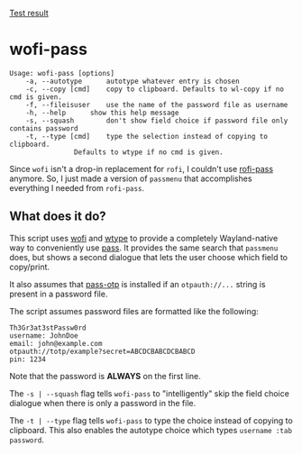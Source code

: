 [Test result](https://app.travis-ci.com/schmidtandreas/wofi-pass.svg?branch=testing)
# wofi-pass
```
Usage: wofi-pass [options]
	-a, --autotype		autotype whatever entry is chosen
	-c, --copy [cmd]	copy to clipboard. Defaults to wl-copy if no cmd is given.
	-f, --fileisuser	use the name of the password file as username
	-h, --help		show this help message
	-s, --squash		don't show field choice if password file only contains password
	-t, --type [cmd]	type the selection instead of copying to clipboard.
				Defaults to wtype if no cmd is given.
```

Since `wofi` isn't a drop-in replacement for `rofi`, I couldn't use 
[rofi-pass](https://github.com/carnager/rofi-pass) anymore. So, I just made a 
version of `passmenu` that accomplishes everything I needed from `rofi-pass`. 

## What does it do?
This script uses [wofi](https://hg.sr.ht/~scoopta/wofi) and 
[wtype](https://github.com/atx/wtype) to provide a completely 
Wayland-native way to conveniently use [pass](https://www.passwordstore.org/). 
It provides the same search that `passmenu` does, but shows a second dialogue 
that lets the user choose which field to copy/print.

It also assumes that [pass-otp](https://github.com/tadfisher/pass-otp) is 
installed if an `otpauth://...` string is present in a password file.

The script assumes password files are formatted like the following:
```
Th3Gr3at3stPassw0rd
username: JohnDoe
email: john@example.com
otpauth://totp/example?secret=ABCDCBABCDCBABCD
pin: 1234
```
Note that the password is **ALWAYS** on the first line.

The `-s | --squash` flag tells `wofi-pass` to "intelligently" skip 
the field choice dialogue when there is only a password in the file.

The `-t | --type` flag tells `wofi-pass` to type the choice instead of copying 
to clipboard. This also enables the autotype choice which types 
`username :tab password`.
